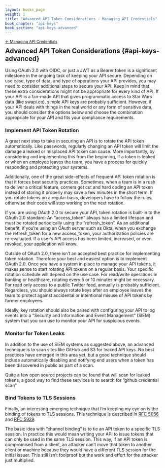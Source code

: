 ```yaml
---
layout: books_page
weight: 1
title: "Advanced API Token Considerations - Managing API Credentials"
book_chapter: "api-keys"
book_section: "api-keys-advanced"
---
```


<div style="font-size: 0.9em; margin-bottom: -20px;"><a href="../">&larr; Managing API Credentials</a></div>

## Advanced API Token Considerations {#api-keys-advanced}
Using OAuth 2.0 with OIDC, or just a JWT as a Bearer token is a significant milestone in the ongoing task of keeping your API secure. Depending on use case, type of data, and type of operations your API provides, you may need to consider additional steps to secure your API. Keep in mind that these extra considerations might not be appropriate for every kind of API. If your API is a fan-made API that gives programmatic access to Star Wars data (like swapi.co), simple API keys are probably sufficient. However, if your API deals with things in the real world or any form of sensitive data, you should consider the options below and choose the combination appropriate for your API and fits your compliance requirements.

### Implement API Token Rotation
A great next step to take in securing an API is to rotate the API token automatically. Like passwords, regularly changing an API token will limit the damage a leaked or misplaced API token can cause. More importantly, by considering and implementing this from the beginning, if a token is leaked or when an employee leaves the team, you have a process for quickly responding and protecting your systems.

Additionally, one of the great side-effects of frequent API token rotation is that it forces best security practices. Sometimes, when a team is in a rush to deliver a critical feature, corners get cut and hard coding an API token instead of storing it properly may save a few minutes in the short term. If you rotate tokens on a regular basis, developers have to follow the rules, otherwise their code will stop working on the next rotation.

If you are using OAuth 2.0 to secure your API, token rotation is built-in to the OAuth 2.0 standard: An “access_token” always has a limited lifespan and must be rotated periodically using the “refresh_token”. As an additional benefit, if you’re using an OAuth server such as Okta, when you exchange the refresh_token for a new access_token, your authorization policies are re-evaluated. If a user’s API access has been limited, increased, or even revoked, your application will know.

Outside of OAuth 2.0, there isn’t an accepted best practice for implementing token rotation. Therefore your best and easiest option is to implement OAuth 2.0. Once you have a system in place to manage your API tokens, it makes sense to start rotating API tokens on a regular basis. Your specific rotation schedule will depend on the use case. For read/write operations in banking or healthcare, rotating every 5 or 10 minutes might be necessary. For read only access to a public Twitter feed, annually is probably sufficient.  Regardless, you should always rotate keys after an employee leaves the team to protect against accidental or intentional misuse of API tokens by former employees.

Ideally, key rotation should also be paired with configuring your API to log events into a "Security and Information and Event Management” (SIEM) system that you can use to monitor your API for suspicious events.

### Monitor for Token Leaks
In addition to the use of SIEM systems as suggested above, an advanced technique is to scan sites like GitHub and S3 for leaked API keys. No best practices have emerged in this area yet, but a good technique should include automatically disabling and notifying end users when a token has been discovered in public as part of a scan.

Quite a few open source projects can be found that will scan for leaked tokens, a good way to find these services is to search for “github credential scan”

### Bind Tokens to TLS Sessions
Finally, an interesting emerging technique that I’m keeping my eye on is the binding of tokens to TLS sessions. This technique is described in [RFC 5056](https://tools.ietf.org/html/rfc5056) and [RFC 5929](https://tools.ietf.org/html/rfc5929).

The basic idea with “channel binding” is to tie an API token to a specific TLS session. In practice this would mean writing your API to issue tokens that can only be used in the same TLS session. This way, if an API token is compromised from a client, an attacker can’t move that token to another client or machine because they would have a different TLS session for the initial issuer. This still isn’t foolproof but the work and effort for the attacker just multiplied.

<div class="break-before"></div>
